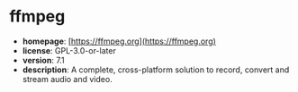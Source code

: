 # ffmpeg

- **homepage**: [https://ffmpeg.org](https://ffmpeg.org)
- **license**: GPL-3.0-or-later
- **version**: 7.1
- **description**: A complete, cross-platform solution to record, convert and stream audio and video.

